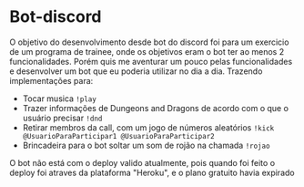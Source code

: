 # Bot-discord

O objetivo do desenvolvimento desde bot do discord foi para um exercicio de um programa de trainee, onde os objetivos eram o bot ter ao menos 2 funcionalidades.
Porém quis me aventurar um pouco pelas funcionalidades e desenvolver um bot que eu poderia utilizar no dia a dia. Trazendo implementações para:

- Tocar musica `!play`
- Trazer informações de Dungeons and Dragons de acordo com o que o usuário precisar `!dnd`
- Retirar membros da call, com um jogo de números aleatórios `!kick @UsuarioParaParticipar1 @UsuarioParaParticipar2`
- Brincadeira para o bot soltar um som de rojão na chamada `!rojao`

O bot não está com o deploy valido atualmente, pois quando foi feito o deploy foi atraves da plataforma "Heroku", e o plano gratuito havia expirado
